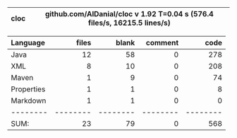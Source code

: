 

cloc|github.com/AlDanial/cloc v 1.92  T=0.04 s (576.4 files/s, 16215.5 lines/s)
--- | ---

Language|files|blank|comment|code
:-------|-------:|-------:|-------:|-------:
Java|12|58|0|278
XML|8|10|0|208
Maven|1|9|0|74
Properties|1|1|0|8
Markdown|1|1|0|0
--------|--------|--------|--------|--------
SUM:|23|79|0|568
